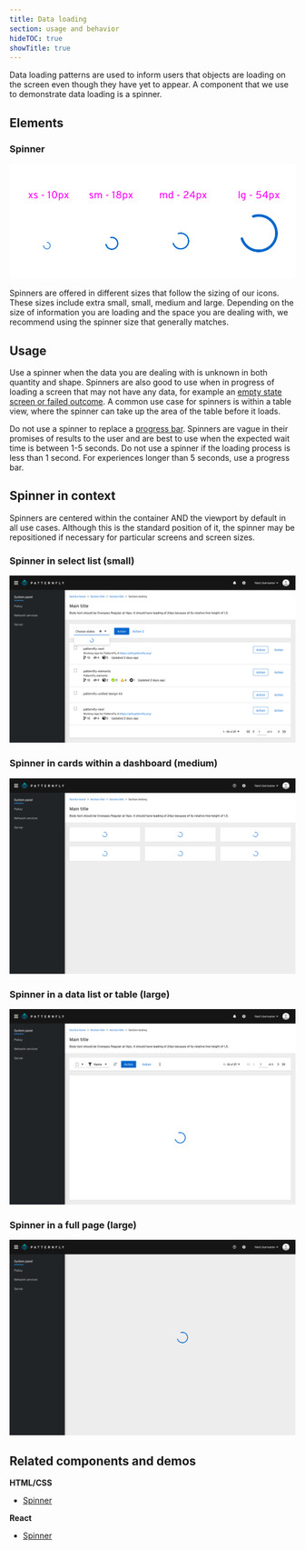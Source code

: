 ```yaml
---
title: Data loading
section: usage and behavior
hideTOC: true
showTitle: true
---
```


Data loading patterns are used to inform users that objects are loading on the screen even though they have yet to appear. A component that we use to demonstrate data loading is a spinner.

## Elements
### Spinner

![spinner-sizes](./img/spinner-sizes.png)

Spinners are offered in different sizes that follow the sizing of our icons. These sizes include extra small, small, medium and large. Depending on the size of information you are loading and the space you are dealing with, we recommend using the spinner size that generally matches.

## Usage

Use a spinner when the data you are dealing with is unknown in both quantity and shape. Spinners are also good to use when in progress of loading a screen that may not have any data, for example an [empty state screen or failed outcome](/design-guidelines/usage-and-behavior/empty-state). A common use case for spinners is within a table view, where the spinner can take up the area of the table before it loads.

Do not use a spinner to replace a [progress bar](/design-guidelines/usage-and-behavior/progress-bar). Spinners are vague in their promises of results to the user and are best to use when the expected wait time is between 1-5 seconds. Do not use a spinner if the loading process is less than 1 second. For experiences longer than 5 seconds, use a progress bar.

## Spinner in context

Spinners are centered within the container AND the viewport by default in all use cases. Although this is the standard position of it, the spinner may be repositioned if necessary for particular screens and screen sizes.

### Spinner in select list (small)

![spinner-in-select](./img/spinner-in-select.png)

### Spinner in cards within a dashboard (medium)

![spinner-in-cards](./img/spinner-in-cards.png)

### Spinner in a data list or table (large)

![spinner-in-table](./img/spinner-in-table.png)

### Spinner in a full page (large)

![spinner-full-page](./img/spinner-full-page.png)

## Related components and demos
**HTML/CSS**
* [Spinner](/documentation/core/experimental/spinner)

**React**
* [Spinner](/documentation/react/experimental/spinner)

